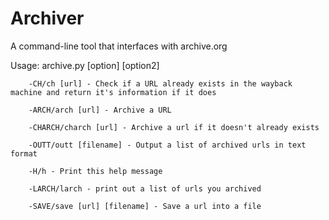 # Archiver
A command-line tool that interfaces with archive.org

Usage: archive.py [option] [option2]


        -CH/ch [url] - Check if a URL already exists in the wayback machine and return it's information if it does
        
        -ARCH/arch [url] - Archive a URL
        
        -CHARCH/charch [url] - Archive a url if it doesn't already exists
        
        -OUTT/outt [filename] - Output a list of archived urls in text format
        
        -H/h - Print this help message
        
        -LARCH/larch - print out a list of urls you archived
        
        -SAVE/save [url] [filename] - Save a url into a file
